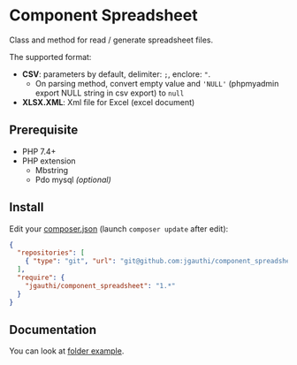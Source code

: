 # Component Spreadsheet
Class and method for read / generate spreadsheet files.

The supported format:
* **CSV**: parameters by default, delimiter: `;`, enclore: `"`.
    * On parsing method, convert empty value and `'NULL'` (phpmyadmin export NULL string in csv export) to `null`
* **XLSX.XML**: Xml file for Excel (excel document)


## Prerequisite

* PHP 7.4+
* PHP extension
    * Mbstring
    * Pdo mysql _(optional)_

## Install
Edit your [composer.json](https://getcomposer.org) (launch `composer update` after edit):
```json
{
  "repositories": [
    { "type": "git", "url": "git@github.com:jgauthi/component_spreadsheet.git" }
  ],
  "require": {
    "jgauthi/component_spreadsheet": "1.*"
  }
}
```


## Documentation
You can look at [folder example](https://github.com/jgauthi/component_spreadsheet/tree/master/example).

